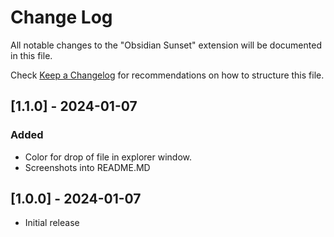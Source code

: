# Change Log

All notable changes to the "Obsidian Sunset" extension will be documented in this file.

Check [Keep a Changelog](http://keepachangelog.com/) for recommendations on how to structure this file.


## [1.1.0] - 2024-01-07

### Added

- Color for drop of file in explorer window.
- Screenshots into README.MD

## [1.0.0] - 2024-01-07

- Initial release
